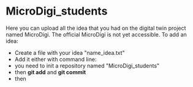 # MicroDigi_students
Here you can upload all the idea that you had on the digital twin project named MicroDigi. The official MicroDigi is not yet accessible. 
To add an idea: 
- Create a file with your idea "name_idea.txt"
- Add it either with command line:
-  you need to init a repository named "MicroDigi_students"
-  then **git add** and **git commit** 
-  then 
